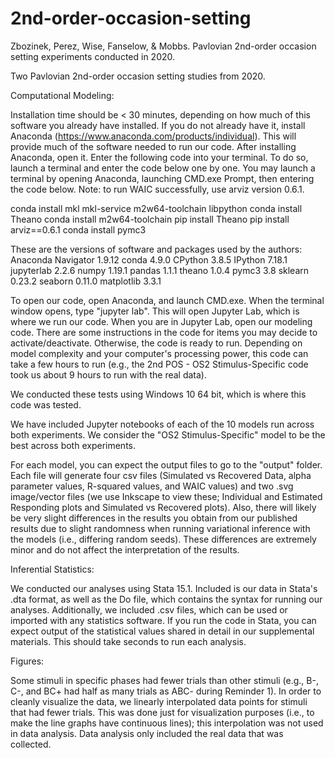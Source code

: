 # 2nd-order-occasion-setting
 Zbozinek, Perez, Wise, Fanselow, & Mobbs. Pavlovian 2nd-order occasion setting experiments conducted in 2020.

Two Pavlovian 2nd-order occasion setting studies from 2020.


Computational Modeling:


Installation time should be < 30 minutes, depending on how much of this software you already have installed.
If you do not already have it, install Anaconda (https://www.anaconda.com/products/individual). This will provide much of the software needed to run our code. After installing Anaconda, open it. Enter the following code into your terminal. To do so, launch a terminal and enter the code below one by one. You may launch a terminal by opening Anaconda, launching CMD.exe Prompt, then entering the code below. Note: to run WAIC successfully, use arviz version 0.6.1.

conda install mkl mkl-service m2w64-toolchain libpython 
conda install Theano 
conda install m2w64-toolchain 
pip install Theano 
pip install arviz==0.6.1 
conda install pymc3

These are the versions of software and packages used by the authors: 
Anaconda Navigator 1.9.12 
conda 4.9.0 
CPython 3.8.5 
IPython 7.18.1 
jupyterlab 2.2.6 
numpy 1.19.1 
pandas 1.1.1 
theano 1.0.4 
pymc3 3.8 
sklearn 0.23.2 
seaborn 0.11.0 
matplotlib 3.3.1

To open our code, open Anaconda, and launch CMD.exe. When the terminal window opens, type "jupyter lab". This will open Jupyter Lab, which is where we run our code. When you are in Jupyter Lab, open our modeling code. There are some instructions in the code for items you may decide to activate/deactivate. Otherwise, the code is ready to run. Depending on model complexity and your computer's processing power, this code can take a few hours to run (e.g., the 2nd POS - OS2 Stimulus-Specific code took us about 9 hours to run with the real data).

We conducted these tests using Windows 10 64 bit, which is where this code was tested.

We have included Jupyter notebooks of each of the 10 models run across both experiments. We consider the "OS2 Stimulus-Specific" model to be the best across both experiments.

For each model, you can expect the output files to go to the "output" folder. Each file will generate four csv files (Simulated vs Recovered Data, alpha parameter values, R-squared values, and WAIC values) and two .svg image/vector files (we use Inkscape to view these; Individual and Estimated Responding plots and Simulated vs Recovered plots). Also, there will likely be very slight differences in the results you obtain from our published results due to slight randomness when running variational inference with the models (i.e., differing random seeds). These differences are extremely minor and do not affect the interpretation of the results.


Inferential Statistics:


We conducted our analyses using Stata 15.1. Included is our data in Stata's .dta format, as well as the Do file, which contains the syntax for running our analyses. Additionally, we included .csv files, which can be used or imported with any statistics software. If you run the code in Stata, you can expect output of the statistical values shared in detail in our supplemental materials. This should take seconds to run each analysis.

Figures:

Some stimuli in specific phases had fewer trials than other stimuli (e.g., B-, C-, and BC+ had half as many trials as ABC- during Reminder 1). In order to cleanly visualize the data, we linearly interpolated data points for stimuli that had fewer trials. This was done just for visualization purposes (i.e., to make the line graphs have continuous lines); this interpolation was not used in data analysis. Data analysis only included the real data that was collected.

